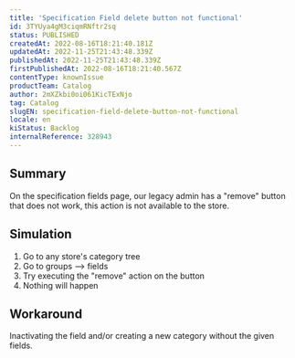```yaml
---
title: 'Specification Field delete button not functional'
id: 3TYUya4gM3ciqmRNftr2sq
status: PUBLISHED
createdAt: 2022-08-16T18:21:40.181Z
updatedAt: 2022-11-25T21:43:48.339Z
publishedAt: 2022-11-25T21:43:48.339Z
firstPublishedAt: 2022-08-16T18:21:40.567Z
contentType: knownIssue
productTeam: Catalog
author: 2mXZkbi0oi061KicTExNjo
tag: Catalog
slugEN: specification-field-delete-button-not-functional
locale: en
kiStatus: Backlog
internalReference: 328943
---
```


## Summary


On the specification fields page, our legacy admin has a "remove" button that does not work, this action is not available to the store.



## Simulation


1) Go to any store's category tree
2) Go to groups --> fields
3) Try executing the "remove" action on the button
4) Nothing will happen



## Workaround


Inactivating the field and/or creating a new category without the given fields.

